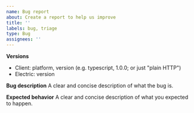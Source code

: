 ```yaml
---
name: Bug report
about: Create a report to help us improve
title: ''
labels: bug, triage
type: Bug
assignees: ''
---
```


**Versions**

- Client: platform, version (e.g. typescript, 1.0.0; or just "plain HTTP")
- Electric: version

**Bug description**
A clear and concise description of what the bug is.

**Expected behavior**
A clear and concise description of what you expected to happen.
